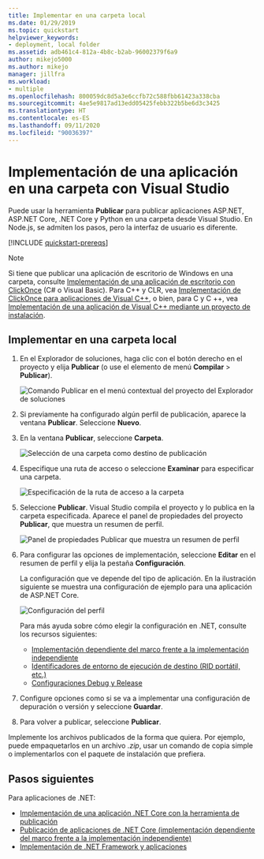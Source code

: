 ```yaml
---
title: Implementar en una carpeta local
ms.date: 01/29/2019
ms.topic: quickstart
helpviewer_keywords:
- deployment, local folder
ms.assetid: adb461c4-812a-4b8c-b2ab-96002379f6a9
author: mikejo5000
ms.author: mikejo
manager: jillfra
ms.workload:
- multiple
ms.openlocfilehash: 800059dc8d5a3e6ccfb72c588fbb61423a338cba
ms.sourcegitcommit: 4ae5e9817ad13edd05425febb322b5be6d3c3425
ms.translationtype: HT
ms.contentlocale: es-ES
ms.lasthandoff: 09/11/2020
ms.locfileid: "90036397"
---
```

# <a name="deploy-an-app-to-a-folder-using-visual-studio"></a>Implementación de una aplicación en una carpeta con Visual Studio

Puede usar la herramienta **Publicar** para publicar aplicaciones ASP.NET, ASP.NET Core, .NET Core y Python en una carpeta desde Visual Studio. En Node.js, se admiten los pasos, pero la interfaz de usuario es diferente.

[!INCLUDE [quickstart-prereqs](includes/quickstart-prereqs.md)]

> [!NOTE]
> Si tiene que publicar una aplicación de escritorio de Windows en una carpeta, consulte [Implementación de una aplicación de escritorio con ClickOnce](how-to-publish-a-clickonce-application-using-the-publish-wizard.md) (C# o Visual Basic). Para C++ y CLR, vea [Implementación de ClickOnce para aplicaciones de Visual C++](/cpp/windows/clickonce-deployment-for-visual-cpp-applications), o bien, para C y C ++, vea [Implementación de una aplicación de Visual C++ mediante un proyecto de instalación](/cpp/windows/walkthrough-deploying-a-visual-cpp-application-by-using-a-setup-project).

## <a name="deploy-to-a-local-folder"></a>Implementar en una carpeta local

1. En el Explorador de soluciones, haga clic con el botón derecho en el proyecto y elija **Publicar** (o use el elemento de menú **Compilar** > **Publicar**).

    ![Comando Publicar en el menú contextual del proyecto del Explorador de soluciones](../deployment/media/quickstart-publish.png "Elección de Publicar")

1. Si previamente ha configurado algún perfil de publicación, aparece la ventana **Publicar**. Seleccione **Nuevo**.

1. En la ventana **Publicar**, seleccione **Carpeta**.

    ![Selección de una carpeta como destino de publicación](../deployment/media/quickstart-publish-folder-new.png "Elección de carpeta")

1. Especifique una ruta de acceso o seleccione **Examinar** para especificar una carpeta.

    ![Especificación de la ruta de acceso a la carpeta](../deployment/media/quickstart-publish-folder-path.png "Elección de carpeta")

1. Seleccione **Publicar**. Visual Studio compila el proyecto y lo publica en la carpeta especificada. Aparece el panel de propiedades del proyecto **Publicar**, que muestra un resumen de perfil.

    ![Panel de propiedades Publicar que muestra un resumen de perfil](../deployment/media/quickstart-publish-folder-summary.png)

1. Para configurar las opciones de implementación, seleccione **Editar** en el resumen de perfil y elija la pestaña **Configuración**.

   La configuración que ve depende del tipo de aplicación. En la ilustración siguiente se muestra una configuración de ejemplo para una aplicación de ASP.NET Core.

    ![Configuración del perfil](../deployment/media/quickstart-profile-settings.png "Configuración del perfil")

    Para más ayuda sobre cómo elegir la configuración en .NET, consulte los recursos siguientes:

    - [Implementación dependiente del marco frente a la implementación independiente](/dotnet/core/deploying/)
    - [Identificadores de entorno de ejecución de destino (RID portátil, etc.)](/dotnet/core/rid-catalog)
    - [Configuraciones Debug y Release](../ide/understanding-build-configurations.md)

1. Configure opciones como si se va a implementar una configuración de depuración o versión y seleccione **Guardar**.

1. Para volver a publicar, seleccione **Publicar**.

Implemente los archivos publicados de la forma que quiera. Por ejemplo, puede empaquetarlos en un archivo *.zip*, usar un comando de copia simple o implementarlos con el paquete de instalación que prefiera.

## <a name="next-steps"></a>Pasos siguientes

Para aplicaciones de .NET:

- [Implementación de una aplicación .NET Core con la herramienta de publicación](/dotnet/core/deploying/deploy-with-vs)
- [Publicación de aplicaciones de .NET Core (implementación dependiente del marco frente a la implementación independiente)](/dotnet/core/deploying/)
- [Implementación de .NET Framework y aplicaciones](/dotnet/framework/deployment/)
